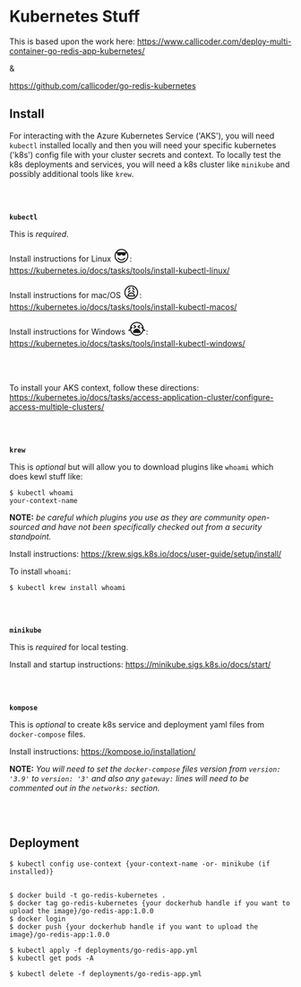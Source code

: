 # Kubernetes Stuff

This is based upon the work here: https://www.callicoder.com/deploy-multi-container-go-redis-app-kubernetes/

&

https://github.com/callicoder/go-redis-kubernetes

## Install

For interacting with the Azure Kubernetes Service ('AKS'), you will need `kubectl` installed locally and then you will need your specific kubernetes ('k8s') config file with your cluster secrets and context. To locally test the k8s deployments and services, you will need a k8s cluster like `minikube` and possibly additional tools like `krew`.

<br></br>

**`kubectl`**

This is *required*.

Install instructions for Linux <span style="font-size:2em;">:sunglasses:</span>: https://kubernetes.io/docs/tasks/tools/install-kubectl-linux/

Install instructions for mac/OS <span style="font-size:2em;">:weary:</span>: https://kubernetes.io/docs/tasks/tools/install-kubectl-macos/

Install instructions for Windows <span style="font-size:2em;">:sob:</span>: https://kubernetes.io/docs/tasks/tools/install-kubectl-windows/

<br></br>

To install your AKS context, follow these directions: https://kubernetes.io/docs/tasks/access-application-cluster/configure-access-multiple-clusters/ 

<br></br>

**`krew`**

This is *optional* but will allow you to download plugins like `whoami` which does kewl stuff like:

```
$ kubectl whoami
your-context-name
```

**NOTE:** *be careful which plugins you use as they are community open-sourced and have not been specifically checked out from a security standpoint.*

Install instructions: https://krew.sigs.k8s.io/docs/user-guide/setup/install/

To install `whoami`:

```
$ kubectl krew install whoami
```


<br></br>

**`minikube`**

This is *required* for local testing.

Install and startup instructions: https://minikube.sigs.k8s.io/docs/start/ 


<br></br>

**`kompose`**

This is *optional* to create k8s service and deployment yaml files from `docker-compose` files.

Install instructions: https://kompose.io/installation/ 

**NOTE:** *You will need to set the `docker-compose` files version from `version: '3.9'` to `version: '3'` and also any `gateway:` lines will need to be commented out in the `networks:` section.*

<br></br>

## Deployment

```
$ kubectl config use-context {your-context-name -or- minikube (if installed)}


$ docker build -t go-redis-kubernetes .
$ docker tag go-redis-kubernetes {your dockerhub handle if you want to upload the image}/go-redis-app:1.0.0
$ docker login
$ docker push {your dockerhub handle if you want to upload the image}/go-redis-app:1.0.0

$ kubectl apply -f deployments/go-redis-app.yml
$ kubectl get pods -A

$ kubectl delete -f deployments/go-redis-app.yml

```
